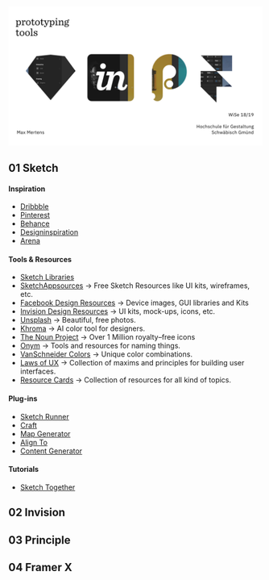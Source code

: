 ![](hero.png)
## 01 Sketch


#### Inspiration
- [Dribbble](https://dribbble.com/)  
- [Pinterest](https://www.pinterest.com/)  
- [Behance](https://www.behance.net/)    
- [Designinspiration](https://www.designspiration.net/)  
- [Arena](https://www.are.na/)



#### Tools & Resources
- [Sketch Libraries](https://sketchapp.com/libraries/)
- [SketchAppsources](https://www.sketchappsources.com/) → Free Sketch Resources like UI kits, wireframes, etc.
- [Facebook Design Resources](https://facebook.design/toolsandresources/)  → Device images, GUI libraries and Kits  
- [Invision Design Resources](https://www.invisionapp.com/inside-design/design-resources/) → UI kits, mock-ups, icons, etc.
- [Unsplash](https://unsplash.com/)  → Beautiful, free photos.
- [Khroma](http://khroma.co/)  → AI color tool for designers.
- [The Noun Project](https://thenounproject.com/)  → Over 1 Million royalty–free icons
- [Onym](https://onym.co/) → Tools and resources for naming things.
- [VanSchneider Colors](https://www.vanschneider.com/colors) → Unique color combinations.
- [Laws of UX](https://lawsofux.com/) → Collection of maxims and principles for building user interfaces.
- [Resource Cards](https://resourcecards.com/) → Collection of resources for all kind of topics.




#### Plug-ins
- [Sketch Runner](https://sketchrunner.com/)  
- [Craft](https://www.invisionapp.com/craft)  
- [Map Generator](https://github.com/eddiesigner/sketch-map-generator)
- [Align To](https://github.com/LucienLee/AlignTo)
- [Content Generator](https://github.com/timuric/Content-generator-sketch-plugin)


#### Tutorials
- [Sketch Together](https://www.youtube.com/watch?v=cEplnCnZuDM&list=PLWlUJU11tp4fEXI8deWhBQAHDv9R23WHB)

## 02 Invision
## 03 Principle
## 04 Framer X
